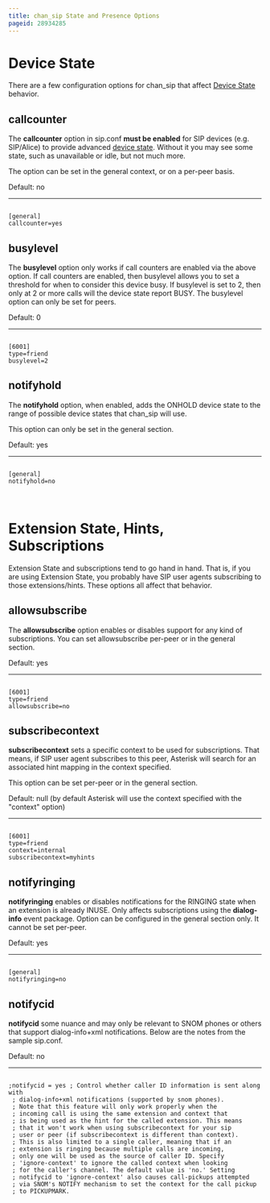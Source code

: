 ```yaml
---
title: chan_sip State and Presence Options
pageid: 28934285
---
```


Device State
============

There are a few configuration options for chan\_sip that affect [Device State](/Fundamentals/Key-Concepts/States-and-Presence/Device-State) behavior.

callcounter
-----------

The **callcounter** option in sip.conf **must be enabled** for SIP devices (e.g. SIP/Alice) to provide advanced [device state](/Fundamentals/Key-Concepts/States-and-Presence/Device-State). Without it you may see some state, such as unavailable or idle, but not much more.

The option can be set in the general context, or on a per-peer basis.

Default: no




---

  
  


```

[general]
callcounter=yes

```


busylevel
---------

The **busylevel** option only works if call counters are enabled via the above option. If call counters are enabled, then busylevel allows you to set a threshold for when to consider this device busy. If busylevel is set to 2, then only at 2 or more calls will the device state report BUSY. The busylevel option can only be set for peers.

Default: 0




---

  
  


```

[6001]
type=friend
busylevel=2

```


notifyhold
----------

The **notifyhold** option, when enabled, adds the ONHOLD device state to the range of possible device states that chan\_sip will use.

This option can only be set in the general section.

Default: yes




---

  
  


```

[general]
notifyhold=no

```


 

Extension State, Hints, Subscriptions
=====================================

Extension State and subscriptions tend to go hand in hand. That is, if you are using Extension State, you probably have SIP user agents subscribing to those extensions/hints. These options all affect that behavior.

allowsubscribe
--------------

The **allowsubscribe** option enables or disables support for any kind of subscriptions. You can set allowsubscribe per-peer or in the general section.

Default: yes




---

  
  


```

[6001]
type=friend
allowsubscribe=no

```


subscribecontext
----------------

**subscribecontext** sets a specific context to be used for subscriptions. That means, if SIP user agent subscribes to this peer, Asterisk will search for an associated hint mapping in the context specified.

This option can be set per-peer or in the general section.

Default: null (by default Asterisk will use the context specified with the "context" option)




---

  
  


```

[6001]
type=friend
context=internal
subscribecontext=myhints

```


notifyringing
-------------

**notifyringing** enables or disables notifications for the RINGING state when an extension is already INUSE. Only affects subscriptions using the **dialog-info** event package. Option can be configured in the general section only. It cannot be set per-peer.

Default: yes




---

  
  


```

[general]
notifyringing=no

```


notifycid
---------

**notifycid** some nuance and may only be relevant to SNOM phones or others that support dialog-info+xml notifications. Below are the notes from the sample sip.conf.

Default: no




---

  
  


```

;notifycid = yes ; Control whether caller ID information is sent along with
 ; dialog-info+xml notifications (supported by snom phones).
 ; Note that this feature will only work properly when the
 ; incoming call is using the same extension and context that
 ; is being used as the hint for the called extension. This means
 ; that it won't work when using subscribecontext for your sip
 ; user or peer (if subscribecontext is different than context).
 ; This is also limited to a single caller, meaning that if an
 ; extension is ringing because multiple calls are incoming,
 ; only one will be used as the source of caller ID. Specify
 ; 'ignore-context' to ignore the called context when looking
 ; for the caller's channel. The default value is 'no.' Setting
 ; notifycid to 'ignore-context' also causes call-pickups attempted
 ; via SNOM's NOTIFY mechanism to set the context for the call pickup
 ; to PICKUPMARK.

```


 

 

 

